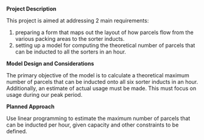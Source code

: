 **Project Description**

This project is aimed at addressing 2 main requirements:
1. preparing a form that maps out the layout of how parcels flow from the various packing areas to the sorter inducts.
2. setting up a model for computing the theoretical number of parcels that can be inducted to all the sorters in an hour.

**Model Design and Considerations**

The primary objective of the model is to calculate a theoretical maximum number of parcels that can be inducted onto all six sorter inducts in an hour.
Additionally, an estimate of actual usage must be made. This must focus on usage during our peak period.

**Planned Approach**

Use linear programming to estimate the maximum number of parcels that can be inducted per hour, given capacity and other constraints to be defined.